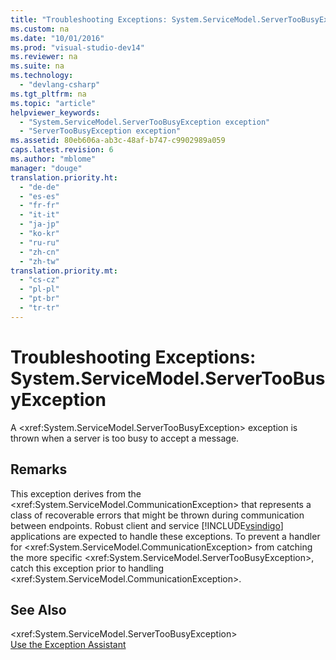```yaml
---
title: "Troubleshooting Exceptions: System.ServiceModel.ServerTooBusyException"
ms.custom: na
ms.date: "10/01/2016"
ms.prod: "visual-studio-dev14"
ms.reviewer: na
ms.suite: na
ms.technology: 
  - "devlang-csharp"
ms.tgt_pltfrm: na
ms.topic: "article"
helpviewer_keywords: 
  - "System.ServiceModel.ServerTooBusyException exception"
  - "ServerTooBusyException exception"
ms.assetid: 80eb606a-ab3c-48af-b747-c9902989a059
caps.latest.revision: 6
ms.author: "mblome"
manager: "douge"
translation.priority.ht: 
  - "de-de"
  - "es-es"
  - "fr-fr"
  - "it-it"
  - "ja-jp"
  - "ko-kr"
  - "ru-ru"
  - "zh-cn"
  - "zh-tw"
translation.priority.mt: 
  - "cs-cz"
  - "pl-pl"
  - "pt-br"
  - "tr-tr"
---
```

# Troubleshooting Exceptions: System.ServiceModel.ServerTooBusyException
A \<xref:System.ServiceModel.ServerTooBusyException> exception is thrown when a server is too busy to accept a message.  
  
## Remarks  
 This exception derives from the \<xref:System.ServiceModel.CommunicationException> that represents a class of recoverable errors that might be thrown during communication between endpoints. Robust client and service [!INCLUDE[vsindigo](../VS_not_in_toc/includes/vsindigo_md.md)] applications are expected to handle these exceptions. To prevent a handler for \<xref:System.ServiceModel.CommunicationException> from catching the more specific \<xref:System.ServiceModel.ServerTooBusyException>, catch this exception prior to handling \<xref:System.ServiceModel.CommunicationException>.  
  
## See Also  
 \<xref:System.ServiceModel.ServerTooBusyException>   
 [Use the Exception Assistant](../Topic/How%20to:%20Use%20the%20Exception%20Assistant.md)